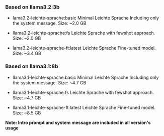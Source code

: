 ### Based on llama3.2:3b

- lama3.2-leichte-sprache:basic
    Minimal Leichte Sprache 
    Including only the system message.
    Size: ~2.0 GB

- llama3.2-leichte-sprache:fs 
    Leichte Sprache with fewshot approach.
    Size: ~2.0 GB

- lama3.2-leichte-sprache-ft:latest
    Leichte Sprache Fine-tuned model.
    Size: ~3.4 GB
    

### Based on llama3.1:8b

- llama3.1-leichte-sprache:basic
    Minimal Leichte Sprache 
    Including only the system message.
    Size: ~4.7 GB

- llama3.1-leichte-sprache:fs
    Leichte Sprache with fewshot approach.
    Size: ~4.7 GB

- llama3.1-leichte-sprache-ft:latest
    Leichte Sprache Fine-tuned model. 
    Size: ~8.5 GB


**Note: Intro prompt and system message are included in all version's usage**
